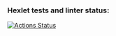 ### Hexlet tests and linter status:
[![Actions Status](https://github.com/LovichLevich/python-project-50/actions/workflows/hexlet-check.yml/badge.svg)](https://github.com/LovichLevich/python-project-50/actions)